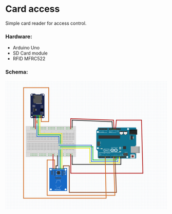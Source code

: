 # Card access

Simple card reader for access control.

### Hardware:
* Arduino Uno
* SD Card module
* RFID MFRC522

### Schema:
![alt tag](https://github.com/hubab00ba/arduino-card-access/blob/master/schema.png)